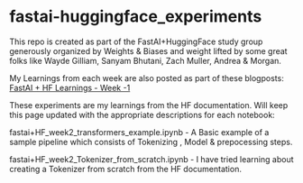 # fastai-huggingface_experiments

This repo is created as part of the FastAI+HuggingFace study group generously organized by Weights & Biases and weight lifted by some great folks like Wayde Gilliam, Sanyam Bhutani, Zach Muller, Andrea & Morgan. 

My Learnings from each week are also posted as part of these blogposts:
<a href="https://ravichandraveeramachaneni.github.io/posts/bp7/">FastAI + HF Learnings - Week -1</a>

These experiments are my learnings from the HF documentation. Will keep this page updated with the appropriate descriptions for each notebook:

fastai+HF_week2_transformers_example.ipynb - A Basic example of a sample pipeline which consists of Tokenizing , Model & prepocessing steps.

fastai+HF_week2_Tokenizer_from_scratch.ipynb - I have tried learning about creating a Tokenizer from scratch from the HF documentation. 

